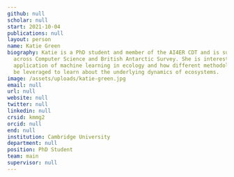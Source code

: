 ```yaml
---
github: null
scholar: null
start: 2021-10-04
publications: null
layout: person
name: Katie Green
biography: Katie is a PhD student and member of the AI4ER CDT and is supervised
  across Computer Science and British Antarctic Survey. She is interested in the
  application of machine learning in ecology and how different methodologies can
  be leveraged to learn about the underlying dynamics of ecosystems.
image: /assets/uploads/katie-green.jpg
email: null
url: null
website: null
twitter: null
linkedin: null
crsid: kmmg2
orcid: null
end: null
institution: Cambridge University
department: null
position: PhD Student
team: main
supervisor: null
---
```

